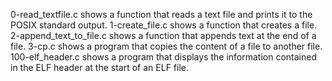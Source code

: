 0-read_textfile.c shows a function that reads a text file and prints it to the POSIX standard output.
1-create_file.c shows a function that creates a file.
2-append_text_to_file.c shows a function that appends text at the end of a file.
3-cp.c shows a program that copies the content of a file to another file.
100-elf_header.c shows a program that displays the information contained in the ELF header at the start of an ELF file. 
